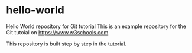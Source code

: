 # hello-world  
Hello World repository for Git tutorial
This is an example repository for the Git tutoial on https://www.w3schools.com

This repository is built step by step in the tutorial.
